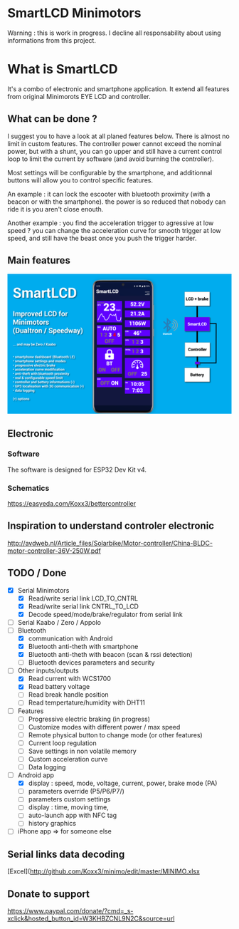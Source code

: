 # SmartLCD Minimotors
Warning : this is work in progress. I decline all responsability about using informations from this project.

# What is SmartLCD

It's a combo of electronic and smartphone application. It extend all features from original Minimorots EYE LCD and controller.

## What can be done ?

I suggest you to have a look at all planed features below.
There is almost no limit in custom features.
The controller power cannot exceed the nominal power, but with a shunt, you can go upper and still have a current control loop to limit the current by software (and avoid burning the controller).

Most settings will be configurable by the smartphone, and additionnal buttons will allow you to control specific features.

An example : it can lock the escooter with bluetooth proximity (with a beacon or with the smartphone). the power is so reduced that nobody can ride it is you aren't close enouth.

Another example : you find the acceleration trigger to agressive at low speed ? you can change the acceleration curve for smooth trigger at low speed, and still have the beast once you push the trigger harder.


## Main features

![Idea](/SmartLCD.png)

## Electronic
### Software
The software is designed for ESP32 Dev Kit v4.

### Schematics
https://easyeda.com/Koxx3/bettercontroller

## Inspiration to understand controler electronic
http://avdweb.nl/Article_files/Solarbike/Motor-controller/China-BLDC-motor-controller-36V-250W.pdf

## TODO / Done
- [X] Serial Minimotors
    - [X] Read/write serial link LCD_TO_CNTRL
    - [X] Read/write serial link CNTRL_TO_LCD
    - [X] Decode speed/mode/brake/regulator from serial link
- [ ] Serial Kaabo / Zero / Appolo
- [ ] Bluetooth 
    - [X] communication with Android
    - [X] Bluetooth anti-theth with smartphone
    - [X] Bluetooth anti-theth with beacon (scan & rssi detection)
    - [ ] Bluetooth devices parameters and security
- [ ] Other inputs/outputs
    - [X] Read current with WCS1700
    - [X] Read battery voltage
    - [ ] Read break handle position
    - [ ] Read tempertature/humidity with DHT11
- [ ] Features    
    - [ ] Progressive electric braking (in progress)
    - [ ] Customize modes with different power / max speed
    - [ ] Remote physical button to change mode (or other features)
    - [ ] Current loop regulation
    - [ ] Save settings in non volatile memory
    - [ ] Custom acceleration curve
    - [ ] Data logging
- [ ] Android app
    - [X] display : speed, mode, voltage, current, power, brake mode (PA)
    - [ ] parameters override (P5/P6/P7/)
    - [ ] parameters custom settings
    - [ ] display : time, moving time, 
    - [ ] auto-launch app with NFC tag
    - [ ] history graphics

- [ ] iPhone app => for someone else

## Serial links data decoding
[Excel](http://github.com/Koxx3/minimo/edit/master/MINIMO.xlsx

## Donate to support
https://www.paypal.com/donate/?cmd=_s-xclick&hosted_button_id=W3KHBZCNL9N2C&source=url
